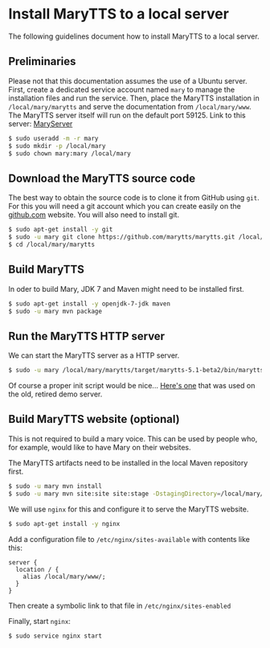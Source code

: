 # Install MaryTTS to a local server

The following guidelines document how to install MaryTTS to a local server.

## Preliminaries

Please not that this documentation assumes the use of a Ubuntu server.
First, create a dedicated service account named `mary` to manage the installation files and run the service.
Then, place the MaryTTS installation in `/local/mary/marytts` and serve the documentation from `/local/mary/www`.
The MaryTTS server itself will run on the default port 59125. Link to this server: [MaryServer](http://localhost:59125/)

```bash
$ sudo useradd -m -r mary
$ sudo mkdir -p /local/mary
$ sudo chown mary:mary /local/mary
```

## Download the MaryTTS source code

The best way to obtain the source code is to clone it from GitHub using `git`. For this you will need a git account which you can create easily on the [github.com](https://github.com/) website. You will also need to install git.

```bash
$ sudo apt-get install -y git
$ sudo -u mary git clone https://github.com/marytts/marytts.git /local/mary/marytts
$ cd /local/mary/marytts
```

## Build MaryTTS

In oder to build Mary, JDK 7 and Maven might need to be installed first.

```bash
$ sudo apt-get install -y openjdk-7-jdk maven
$ sudo -u mary mvn package
```
## Run the MaryTTS HTTP server

We can start the MaryTTS server as a HTTP server.
```bash
$ sudo -u mary /local/mary/marytts/target/marytts-5.1-beta2/bin/marytts-server.sh
```
Of course a proper init script would be nice... [Here's one](https://github.com/marytts/marytts/blob/e8384220f9308a0b660f72df4c90ab7f88feb06d/marytts-assembly/assembly-runtime/src/runtime/doc/examples/etc_init.d_marytts) that was used on the old, retired demo server.


## Build MaryTTS website (optional)

This is not required to build a mary voice. This can be used by people who, for example, would like to have Mary on their websites.

The MaryTTS artifacts need to be installed in the local Maven repository first.

```bash
$ sudo -u mary mvn install
$ sudo -u mary mvn site:site site:stage -DstagingDirectory=/local/mary/www
```

We will use `nginx` for this and configure it to serve the MaryTTS website.
```bash
$ sudo apt-get install -y nginx
```

Add a configuration file to `/etc/nginx/sites-available` with contents like this:
```nginx
server {
  location / {
    alias /local/mary/www/;
  }
}
```
Then create a symbolic link to that file in `/etc/nginx/sites-enabled`

Finally, start `nginx`:
```bash
$ sudo service nginx start
```
